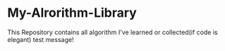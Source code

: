 # My-Alrorithm-Library
This Repository contains all algorithm I've learned or collected(if code is elegant)
test message!
